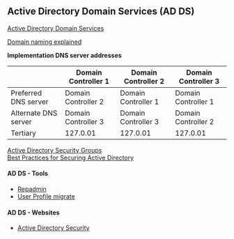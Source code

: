 ## Active Directory Domain Services (AD DS)
[Active Directory Domain Services](https://docs.microsoft.com/en-us/windows-server/identity/ad-ds/active-directory-domain-services)</br>

 [Domain naming explained](https://docs.google.com/document/d/1QTrEi7ZSpEi4CYMOcE79W1x3F4pAlGE5o19yfCiW1Mg)</br>
 
**Implementation DNS server addresses**

|                      | Domain Controller 1 | Domain Controller 2 | Domain Controller 3 |
|----------------------|---------------------|---------------------|---------------------|
| Preferred DNS server | Domain Controller 2 | Domain Controller 1 | Domain Controller 1 |
| Alternate DNS server | Domain Controller 3 | Domain Controller 3 | Domain Controller 2 |
| Tertiary             |       127.0.01      |       127.0.01      |       127.0.01      |

[Active Directory Security Groups](https://docs.microsoft.com/en-us/windows/security/identity-protection/access-control/active-directory-security-groups)</br>
[Best Practices for Securing Active Directory](https://docs.microsoft.com/en-us/windows-server/identity/ad-ds/plan/security-best-practices/best-practices-for-securing-active-directory)</br>

    
   #### AD DS - Tools 
   - [Repadmin](http://techgenix.com/repadmin-tool/)
   - [User Profile migrate](https://www.forensit.com/domain-migration.html)

   #### AD DS - Websites
   - [Active Directory Security](https://adsecurity.org/)
